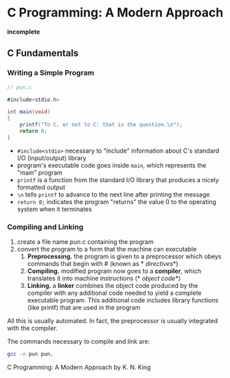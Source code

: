 # C Programming: A Modern Approach

**incomplete**

## C Fundamentals

### Writing a Simple Program

```cs
// pun.c

#include<stdio.h>

int main(void)
{
    printf("To C, or not to C: that is the question.\n");
    return 0;
}
```

- `#include<stdio>` necessary to "include" information about C's standard I/O (input/output) library
- program's executable code goes inside `main`, which represents the "main" program
- `printf` is a function from the standard I/O library that produces a nicely formatted output
- `\n` tells `printf` to advance to the next line after printing the message
- `return 0;` indicates the program "returns" the value 0 to the operating system when it terminates

### Compiling and Linking

1. create a file name pun.c containing the program
2. convert the program to a form that the machine can executable
    1. **Preprocessing.** the program is given to a preprocessor which obeys commands that begin with # (known as *
       *directives**)
    2. **Compiling.** modified program now goes to a **compiler**, which translates it into machine instructions (*
       *object code**)
    3. **Linking.** a **linker** combines the object code produced by the compiler with any additional code needed to
       yield a complete executable program. This additional code includes library functions (like printf) that are used
       in the program

All this is usually automated. In fact, the preprocessor is usually integrated with the compiler.

The commands necessary to compile and link are:

```bash
gcc -o pun pun.
```

<seealso>
    C Programming: A Modern Approach by K. N. King
</seealso>